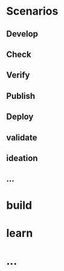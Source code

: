 # Scenarios

## Develop

## Check

## Verify

## Publish

## Deploy

## validate

## ideation

## ...


# build

# learn

# ...

